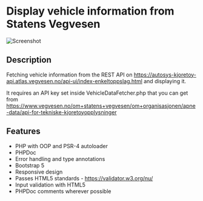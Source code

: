 # Display vehicle information from Statens Vegvesen

<img src="https://user-images.githubusercontent.com/45217974/164569251-ffd9b726-ccc5-4d87-b210-ec11e11c8c9d.png" alt="Screenshot" />

## Description

Fetching vehicle information from the REST API on <https://autosys-kjoretoy-api.atlas.vegvesen.no/api-ui/index-enkeltoppslag.html> and displaying it.

It requires an API key set inside VehicleDataFetcher.php that you can get from <https://www.vegvesen.no/om+statens+vegvesen/om+organisasjonen/apne-data/api-for-tekniske-kjoretoyopplysninger>

## Features

-   PHP with OOP and PSR-4 autoloader
-   PHPDoc
-   Error handling and type annotations
-   Bootstrap 5
-   Responsive design
-   Passes HTML5 standards - <https://validator.w3.org/nu/>
-   Input validation with HTML5
-   PHPDoc comments wherever possible
